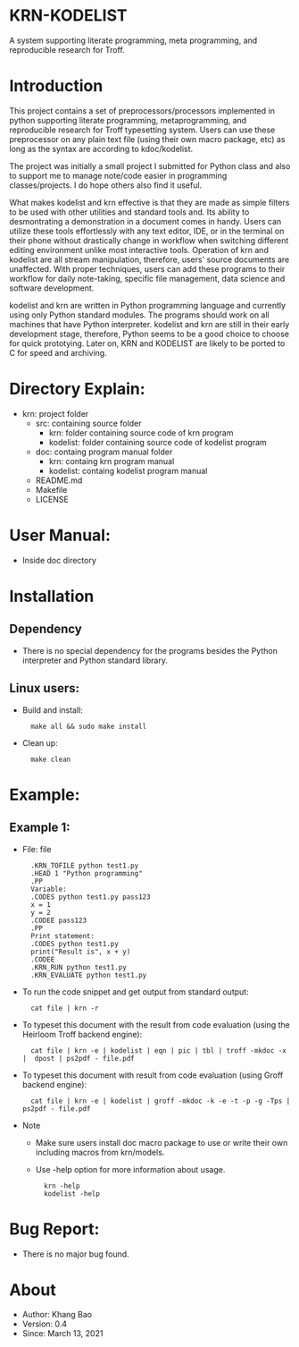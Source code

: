 # KRN-KODELIST
A system supporting literate programming, meta programming, and reproducible research for Troff.

# Introduction
This project contains a set of preprocessors/processors implemented in python supporting literate programming, metaprogramming, and reproducible research for Troff typesetting system.
Users can use these preprocessor on any plain text file (using their own macro package, etc) as long as the syntax are according to kdoc/kodelist.

The project was initially a small project I submitted for Python class and also to support me to manage note/code easier in programming classes/projects.
I do hope others also find it useful.

What makes kodelist and krn effective is that they are made as simple filters to be used with other utilities and standard tools and.
Its ability to desmontrating a demonstration in a document comes in handy.
Users can utilize these tools effortlessly with any text editor, IDE, or in the terminal on their phone without drastically change in workflow when switching different editing environment unlike most interactive tools.
Operation of krn and kodelist are all stream manipulation, therefore, users' source documents are unaffected.
With proper techniques, users can add these programs to their workflow for daily note-taking, specific file management, data science and software development.

kodelist and krn are written in Python programming language and currently using only Python standard modules.
The programs should work on all machines that have Python interpreter.
kodelist and krn are still in their early development stage, therefore, Python seems to be a good choice to choose for quick prototying.
Later on, KRN and KODELIST are likely to be ported to C for speed and archiving.

# Directory Explain:

* krn: project folder
    * src: containing source folder
        * krn: folder containing source code of krn program
        * kodelist: folder containing source code of kodelist program
    * doc: containg program manual folder
        * krn: containg krn program manual
        * kodelist: containg kodelist program manual
    * README.md
    * Makefile
    * LICENSE

# User Manual:
* Inside doc directory


# Installation
## Dependency
* There is no special dependency for the programs besides the Python interpreter and Python standard library.

## Linux users:
* Build and install:

        make all && sudo make install

* Clean up:

        make clean


# Example:
## Example 1:

* File: file

        .KRN_TOFILE python test1.py
        .HEAD 1 "Python programming"
        .PP
        Variable:
        .CODES python test1.py pass123
        x = 1
        y = 2
        .CODEE pass123
        .PP
        Print statement:
        .CODES python test1.py
        print("Result is", x + y)
        .CODEE
        .KRN_RUN python test1.py
        .KRN_EVALUATE python test1.py

* To run the code snippet and get output from standard output:

        cat file | krn -r


* To typeset this document with the result from code evaluation (using the Heirloom Troff backend engine):

        cat file | krn -e | kodelist | eqn | pic | tbl | troff -mkdoc -x |  dpost | ps2pdf - file.pdf

* To typeset this document with result from code evaluation (using Groff backend engine):

        cat file | krn -e | kodelist | groff -mkdoc -k -e -t -p -g -Tps | ps2pdf - file.pdf

* Note
    * Make sure users install doc macro package to use or write their own including macros from krn/models.
    * Use -help option for more information about usage.

            krn -help
            kodelist -help


# Bug Report:
* There is no major bug found.


# About
* Author: Khang Bao
* Version: 0.4
* Since: March 13, 2021
